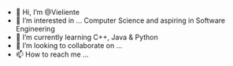 - 👋 Hi, I’m @Vieliente
- 👀 I’m interested in ... Computer Science and aspiring in Software Engineering
- 🌱 I’m currently learning C++, Java & Python
- 💞️ I’m looking to collaborate on ...
- 📫 How to reach me ...

<!---
Vieliente/Vieliente is a ✨ special ✨ repository because its `README.md` (this file) appears on your GitHub profile.
You can click the Preview link to take a look at your changes.
--->
